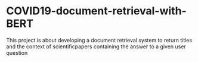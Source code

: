 # COVID19-document-retrieval-with-BERT
This project is about developing a document retrieval system to return titles and the context of scientificpapers containing the answer to a given user question
